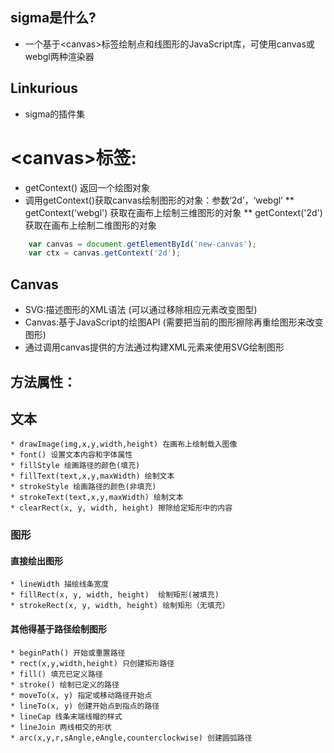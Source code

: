 ## sigma是什么?
 * 一个基于&lt;canvas>标签绘制点和线图形的JavaScript库，可使用canvas或webgl两种渲染器

## Linkurious
 * sigma的插件集

# &lt;canvas>标签:
  * getContext()  返回一个绘图对象
  * 调用getContext()获取canvas绘制图形的对象：参数‘2d’，‘webgl’
    ** getContext('webgl') 获取在画布上绘制三维图形的对象
    ** getContext('2d') 获取在画布上绘制二维图形的对象
  ```javascript
      var canvas = document.getElementById('new-canvas');
      var ctx = canvas.getContext('2d');
  ```
## Canvas
 * SVG:描述图形的XML语法            (可以通过移除相应元素改变图型)
 * Canvas:基于JavaScript的绘图API   (需要把当前的图形擦除再重绘图形来改变图形)
 * 通过调用canvas提供的方法通过构建XML元素来使用SVG绘制图形

## 方法属性：
## 文本
    * drawImage(img,x,y,width,height) 在画布上绘制载入图像
    * font() 设置文本内容和字体属性
    * fillStyle 绘画路径的颜色(填充)
    * fillText(text,x,y,maxWidth) 绘制文本
    * strokeStyle 绘画路径的颜色(非填充)
    * strokeText(text,x,y,maxWidth) 绘制文本
    * clearRect(x, y, width, height) 擦除给定矩形中的内容

### 图形
#### 直接绘出图形
    * lineWidth 描绘线条宽度
    * fillRect(x, y, width, height)  绘制矩形(被填充)
    * strokeRect(x, y, width, height) 绘制矩形（无填充）

#### 其他得基于路径绘制图形
    * beginPath() 开始或重置路径
    * rect(x,y,width,height) 只创建矩形路径
    * fill() 填充已定义路径
    * stroke() 绘制已定义的路径
    * moveTo(x, y) 指定或移动路径开始点
    * lineTo(x, y) 创建开始点到指点的路径
    * lineCap 线条末端线帽的样式
    * lineJoin 两线相交的形状
    * arc(x,y,r,sAngle,eAngle,counterclockwise) 创建圆弧路径

